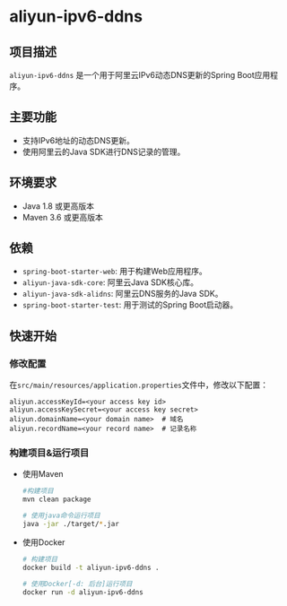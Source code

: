# aliyun-ipv6-ddns

## 项目描述
`aliyun-ipv6-ddns` 是一个用于阿里云IPv6动态DNS更新的Spring Boot应用程序。

## 主要功能
- 支持IPv6地址的动态DNS更新。
- 使用阿里云的Java SDK进行DNS记录的管理。

## 环境要求
- Java 1.8 或更高版本
- Maven 3.6 或更高版本

## 依赖
- `spring-boot-starter-web`: 用于构建Web应用程序。
- `aliyun-java-sdk-core`: 阿里云Java SDK核心库。
- `aliyun-java-sdk-alidns`: 阿里云DNS服务的Java SDK。
- `spring-boot-starter-test`: 用于测试的Spring Boot启动器。

## 快速开始

### 修改配置
在`src/main/resources/application.properties`文件中，修改以下配置：
```properties
aliyun.accessKeyId=<your access key id>
aliyun.accessKeySecret=<your access key secret>
aliyun.domainName=<your domain name>  # 域名
aliyun.recordName=<your record name>  # 记录名称
```

### 构建项目&运行项目
* 使用Maven
    ```bash
    #构建项目  
    mvn clean package
    
    # 使用java命令运行项目
    java -jar ./target/*.jar
    ```
* 使用Docker
    ```bash
    # 构建项目
    docker build -t aliyun-ipv6-ddns .
    
    # 使用Docker[-d: 后台]运行项目
    docker run -d aliyun-ipv6-ddns
    ```